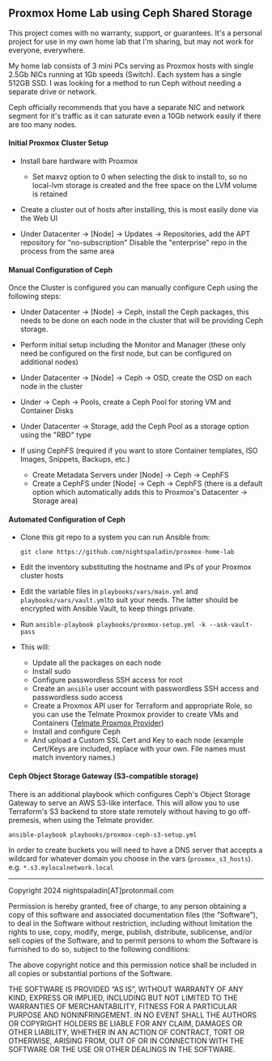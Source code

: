 ## Proxmox Home Lab using Ceph Shared Storage

This project comes with no warranty, support, or guarantees. It's a personal project for use in my own home lab that I'm sharing, but may not work for everyone, everywhere.

My home lab consists of 3 mini PCs serving as Proxmox hosts with single 2.5Gb NICs running at 1Gb speeds (Switch). Each system has a single 512GB SSD. I was looking for a method to run Ceph without needing a separate drive or network.

Ceph officially recommends that you have a separate NIC and network segment for it's traffic as it can saturate even a 10Gb network easily if there are too many nodes.

#### Initial Proxmox Cluster Setup

- Install bare hardware with Proxmox

  - Set maxvz option to 0 when selecting the disk to install to, so no local-lvm storage is created and the free space on the LVM volume is retained

- Create a cluster out of hosts after installing, this is most easily done via the Web UI

- Under Datacenter -> [Node] -> Updates -> Repositories, add the APT repository for "no-subscription"
  Disable the "enterprise" repo in the process from the same area

#### Manual Configuration of Ceph

Once the Cluster is configured you can manually configure Ceph using the following steps:

- Under Datacenter -> [Node] -> Ceph, install the Ceph packages, this needs to be done on each node in the cluster that will be providing Ceph storage.

- Perform initial setup including the Monitor and Manager (these only need be configured on the first node, but can be configured on additional nodes)

- Under Datacenter -> [Node] -> Ceph -> OSD, create the OSD on each node in the cluster

- Under -> Ceph -> Pools, create a Ceph Pool for storing VM and Container Disks

- Under Datacenter -> Storage, add the Ceph Pool as a storage option using the "RBD" type

- If using CephFS (required if you want to store Container templates, ISO Images, Snippets, Backups, etc.)

  - Create Metadata Servers under [Node] -> Ceph -> CephFS
  - Create a CephFS under [Node] -> Ceph -> CephFS (there is a default option which automatically adds this to Proxmox's Datacenter -> Storage area)

#### Automated Configuration of Ceph

- Clone this git repo to a system you can run Ansible from:

  `git clone https://github.com/nightspaladin/proxmox-home-lab`

- Edit the inventory substituting the hostname and IPs of your Proxmox cluster hosts

- Edit the variable files in `playbooks/vars/main.yml` and `playbooks/vars/vault.yml`to suit your needs. The latter should be encrypted with Ansible Vault, to keep things private.

- Run `ansible-playbook playbooks/proxmox-setup.yml -k --ask-vault-pass`

- This will:

  - Update all the packages on each node
  - Install sudo
  - Configure passwordless SSH access for root
  - Create an `ansible` user account with passwordless SSH access and passwordless sudo access
  - Create a Proxmox API user for Terraform and appropriate Role, so you can use the Telmate Proxmox provider to create VMs and Containers
    ([Telmate Proxmox Provider](https://registry.terraform.io/providers/Telmate/proxmox/latest/docs))
  - Install and configure Ceph
  - And upload a Custom SSL Cert and Key to each node (example Cert/Keys are included, replace with your own. File names must match inventory names.)

#### Ceph Object Storage Gateway (S3-compatible storage)

There is an additional playbook which configures Ceph's Object Storage Gateway to serve an AWS S3-like interface. This will allow you to use Terraform's S3 backend to store state remotely without having to go off-premesis, when using the Telmate provider.

`ansible-playbook playbooks/proxmox-ceph-s3-setup.yml`

In order to create buckets you will need to have a DNS server that accepts a wildcard for whatever domain you choose in the vars (`proxmox_s3_hosts`). e.g. `*.s3.mylocalnetwork.local`

---

Copyright 2024 nightspaladin[AT]protonmail.com

Permission is hereby granted, free of charge, to any person obtaining
a copy of this software and associated documentation files (the
“Software”), to deal in the Software without restriction, including
without limitation the rights to use, copy, modify, merge, publish,
distribute, sublicense, and/or sell copies of the Software, and to
permit persons to whom the Software is furnished to do so, subject to
the following conditions:

The above copyright notice and this permission notice shall be included in all copies or substantial portions of the Software.

THE SOFTWARE IS PROVIDED “AS IS”, WITHOUT WARRANTY OF ANY KIND,
EXPRESS OR IMPLIED, INCLUDING BUT NOT LIMITED TO THE WARRANTIES OF
MERCHANTABILITY, FITNESS FOR A PARTICULAR PURPOSE AND NONINFRINGEMENT.
IN NO EVENT SHALL THE AUTHORS OR COPYRIGHT HOLDERS BE LIABLE FOR ANY
CLAIM, DAMAGES OR OTHER LIABILITY, WHETHER IN AN ACTION OF CONTRACT,
TORT OR OTHERWISE, ARISING FROM, OUT OF OR IN CONNECTION WITH THE
SOFTWARE OR THE USE OR OTHER DEALINGS IN THE SOFTWARE.
